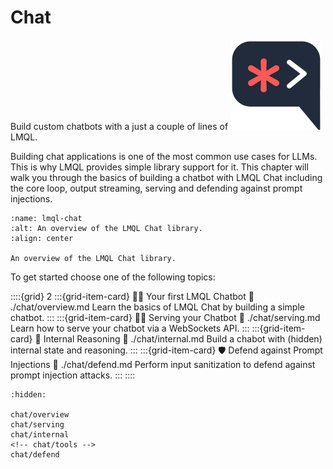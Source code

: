 # Chat
<div class="subtitle">Build custom chatbots with a just a couple of lines of <img class="inline-logo" src="../_static/images/lmql.svg"/> LMQL.</div>

Building chat applications is one of the most common use cases for LLMs. This is why LMQL provides simple library support for it. This chapter will walk you through the basics of building a chatbot with LMQL Chat including the core loop, output streaming, serving and defending against prompt injections.

```{figure} https://github.com/eth-sri/lmql/assets/17903049/3f24b964-b9b6-4c50-acaa-b38e54554506
:name: lmql-chat
:alt: An overview of the LMQL Chat library.
:align: center

An overview of the LMQL Chat library.
```

To get started choose one of the following topics:

::::{grid} 2
:::{grid-item-card} 👶🏽 Your first LMQL Chatbot
:link: ./chat/overview.md
Learn the basics of LMQL Chat by building a simple chatbot.
:::
:::{grid-item-card} 🏄‍♀️ Serving your Chatbot
:link: ./chat/serving.md
Learn how to serve your chatbot via a WebSockets API.
:::
:::{grid-item-card} 🧠 Internal Reasoning
:link: ./chat/internal.md
Build a chabot with (hidden) internal state and reasoning.
:::
:::{grid-item-card} 🛡️ Defend against Prompt Injections
:link: ./chat/defend.md
Perform input sanitization to defend against prompt injection attacks.
:::
::::

```{toctree}
:hidden:

chat/overview
chat/serving
chat/internal
<!-- chat/tools -->
chat/defend
```
